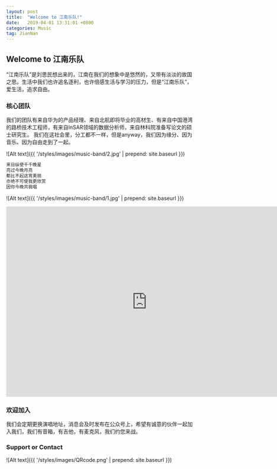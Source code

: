 ```yaml
---
layout: post
title:  "Welcome to 江南乐队!"
date:   2019-04-01 13:31:01 +0800
categories: Music
tag: JianNan
---
```

## Welcome to 江南乐队

“江南乐队”是刘思民想出来的，江南在我们的想象中是悠然的，又带有淡淡的故国之思。生活中我们也许追名逐利，也许倍感生活与学习的压力，但是“江南乐队”，爱生活，追求自由。


### 核心团队

我们的团队有来自华为的产品经理、来自北航即将毕业的高材生、有来自中国港湾的路桥技术工程师，有来自InSAR领域的数据分析师，来自林科院准备写论文的硕士研究生。  我们在这社会里，分工都不一样，但是anyway，我们因为缘分、因为音乐、因为自由走到了一起。

![Alt text]({{ '/styles/images/music-band/2.jpg' | prepend: site.baseurl  }})


```bash
来日纵使千千晚星
亮过今晚月亮
都比不起这宵美丽
亦绝不可使我更欣赏
因你今晚共我唱
```
![Alt text]({{ '/styles/images/music-band/1.jpg' | prepend: site.baseurl  }})

<iframe width="760" height="515" src="https://player.bilibili.com/player.html?aid=48777253&cid=85458711&page=1" frameborder="0"  allowfullscreen="true"></iframe>


### 欢迎加入

我们会定期更换演唱地址，消息会及时发布在公众号上，希望有诚意的伙伴一起加入我们，我们有音箱，有吉他，有麦克风，我们约您来战。
### Support or Contact

![Alt text]({{ '/styles/images/QRcode.png' | prepend: site.baseurl  }})